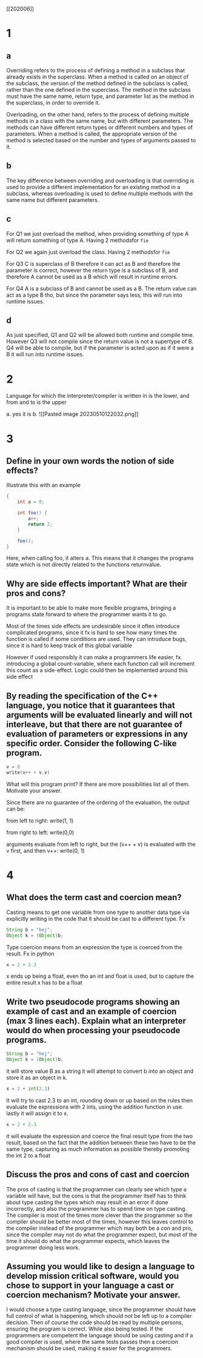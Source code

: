 [[202006]]
# 1
## a
Overriding refers to the process of defining a method in a subclass that already exists in the superclass. When a method is called on an object of the subclass, the version of the method defined in the subclass is called, rather than the one defined in the superclass. The method in the subclass must have the same name, return type, and parameter list as the method in the superclass, in order to override it.

Overloading, on the other hand, refers to the process of defining multiple methods in a class with the same name, but with different parameters. The methods can have different return types or different numbers and types of parameters. When a method is called, the appropriate version of the method is selected based on the number and types of arguments passed to it.

## b
The key difference between overriding and overloading is that overriding is used to provide a different implementation for an existing method in a subclass, whereas overloading is used to define multiple methods with the same name but different parameters.

## c
For Q1 we just overload the method, when providing something of type A will return something of type A. Having 2 methodsfor `fie`

For Q2 we again just overload the class. Having 2 methodsfor `fie`

For Q3 C is superclass of B therefore it can act as B and therefore the parameter is correct, however the return type is a subclass of B, and therefore A cannot be used as a B which will result in runtime errors.

For Q4 A is a subclass of B and cannot be used as a B. The return value can act as a type B tho, but since the parameter says less, this will run into runtime issues.

## d
As just specified, Q1 and Q2 will be allowed both runtime and compile time. However Q3 will not compile since the return value is not a supertype of B. Q4 will be able to compile, but if the parameter is acted upon as if it were a B it will run into runtime issues.

# 2
Language for which the interpreter/compiler is written in is the lower, and from and to is the upper

a. yes it is
b.
![[Pasted image 20230510122032.png]]

# 3 
## Define in your own words the notion of side effects?
Illustrate this with an example

```java
{
	int a = 0;

	int foo() {
		a++;
		return 2;
	}

	foo();
}
```
Here, when calling foo, it alters a. This means that it changes the programs state which is not directly related to the functions returnvalue. 

## Why are side effects important? What are their pros and cons?
It is important to be able to make more flexible programs, bringing a programs state forward to where the programmer wants it to go.

Most of the times side effects are undesirable since it often introduce complicated programs, since it fx is hard to see how many times the function is called if some conditions are used. They can introduce bugs, since it is hard to keep track of this global variable

However if used responsibly it can make a programmers life easier, fx. introducing a global count-variable, where each function call will increment this count as a side-effect. Logic could then be implemented around this side effect


## By reading the specification of the C++ language, you notice that it guarantees that arguments will be evaluated linearly and will not interleave, but that there are not guarantee of evaluation of parameters or expressions in any specific order. Consider the following C-like program.
```c++
v = 0
write(v++ + v,v)
```
What will this program print? If there are more possibilities list all of them. Motivate your answer.

Since there are no guarantee of the ordering of the evaluation,  the output can be:

from left to right:
write(1, 1)

from right to left:
write(0,0)

arguments evaluate from left to right, but the (v++ + v) is evaluated with the v first, and then v++:
write(0, 1)

# 4
## What does the term cast and coercion mean?
Casting means to get one variable from one type to another data type via explicitly writing in the code that it should be cast to a different type. Fx
```java
String b = "hej";
Object k = (Object)b;
```
Type coercion means from an expression the type is coerced from the result. Fx in python 
```python
x = 2 + 2.3
```
x ends up being a float, even tho an int and float is used, but to capture the entire result x has to be a float

## Write two pseudocode programs showing an example of cast and an example of coercion (max 3 lines each). Explain what an interpreter would do when processing your pseudocode programs.

```java
String b = "hej";
Object k = (Object)b;
```
it will store value B as a string
it will attempt to convert b into an object and store it as an object in k.

```python
x = 2 + int(2.3)
```
It will try to cast 2.3 to an int, rounding down or up based on the rules
then evaluate the expressions with 2 ints, using the addition function in use.
lastly it will assign it to x.

```python
x = 2 + 2.3
```
it will evaluate the expression and coerce the final result type from the two result, based on the fact that the addition between these two have to be the same type, capturing as much information as possible thereby promoting the int 2 to a float

## Discuss the pros and cons of cast and coercion
The pros of casting is that the programmer can clearly see which type a variable will have, but the cons is that the programmer itself has to think about type casting the types which may result in an error if done incorrectly, and also the programmer has to spend time on type casting. The compiler is most of the times more clever than the programmer so the compiler should be better most of the times, however this leaves control to the compiler instead of the programmer which may both be a con and pro, since the compiler may not do what the programmer expect, but most of the time it should do what the programmer expects, which leaves the programmer doing less work.

## Assuming you would like to design a language to develop mission critical software, would you chose to support in your language a cast or coercion mechanism? Motivate your answer.
I would choose a type casting language, since the programmer should have full control of what is happening, which should not be left up to a compiler decision. Then of course the code should be read by multiple persons, ensuring the program is correct. While also being tested. If the programmers are competent the language should be using casting and if a good compiler is used, where the same tests passes then a coercion mechanism should be used, making it easier for the programmers.